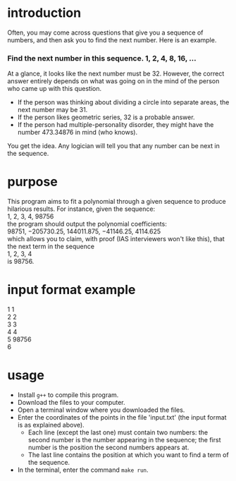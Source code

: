 # introduction
Often, you may come across questions that give you a sequence of numbers, and
then ask you to find the next number. Here is an example.

### Find the next number in this sequence. 1, 2, 4, 8, 16, ...
At a glance, it looks like the next number must be 32. However, the correct
answer entirely depends on what was going on in the mind of the person who came
up with this question.
- If the person was thinking about dividing a circle into separate areas, the
  next number may be 31.
- If the person likes geometric series, 32 is a probable answer.
- If the person had multiple-personality disorder, they might have the number
  473.34876 in mind (who knows).

You get the idea. Any logician will tell you that any number can be next in the
sequence.

# purpose

This program aims to fit a polynomial through a given sequence to produce
hilarious results. For instance, given the sequence:
<br>
1, 2, 3, 4, 98756
<br>
the program should output the polynomial coefficients:
<br>
98751, −205730.25, 144011.875, −41146.25, 4114.625
<br>
which allows you to claim, with proof (IAS interviewers won't like this), that
the next term in the sequence
<br>
1, 2, 3, 4
<br>
is 98756.

# input format example
1 1
<br>
2 2
<br>
3 3
<br>
4 4
<br>
5 98756
<br>
6

# usage

- Install `g++` to compile this program.
- Download the files to your computer.
- Open a terminal window where you downloaded the files.
- Enter the coordinates of the points in the file 'input.txt' (the input format
  is as explained above).
  - Each line (except the last one) must contain two numbers: the second number
    is the number appearing in the sequence; the first number is the position
    the second numbers appears at.
  - The last line contains the position at which you want to find a term of the
    sequence.
- In the terminal, enter the command `make run`.

